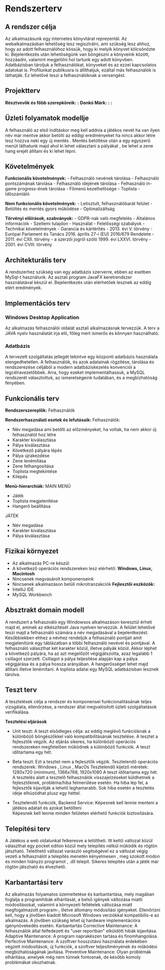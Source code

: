 # Rendszerterv

## A rendszer célja
Az alkalmazásunk egy internetes könyvtárat reprezentál. Az webalkalmazásban lehetőség lesz regisztrálni, ami szükség lesz ahhoz, hogy az adott felhasználóhoz kössük, hogy ki melyik könyvet kölcsönözte ki. Bejelentkezés után lehetőségünk van böngészni a könyveink között, hozzáadni, valamint megjelölni hol tartunk egy adott könyvben. Adatbázisban tároljuk a felhasználókat, könyveket és az ezzel kapcsolatos adatokat is. Profilunkat publikusra is állíthatjuk, ezáltal más felhasználók is láthatják. Ez lehetővé teszi a felhasználóknak a versengést. 

## Projektterv
**Résztvevők és főbb szerepköreik:**
**:** 
**Donkó Márk:**
**:**
**:** 

## Üzleti folyamatok modellje
A felhasználó az első indításkor meg kell addnia a játékos nevét ha van ilyen név már mentve akkor betölti az eddigi eredményeket ha nincs akkor létre lesz hozzva neki egy új mentés . Mentés betöltése után a egy egyszerű menüt láthatunk majd ahol ki lehet választani a pályákat , be lehet a zene hang erejét állítani és ki lehet lépni.

## Követelmények
**Funkcionális követelmények:**
	- Felhasználó nevének tárolása
	- Felhasználó pontszámának tárolása
	- Felhasználó idejének tárolása
	- Felhasználó in-game progress-ének tárolása
	- Főmenü kezelhetősége
	- Toplista
	- Időszámláló

**Nem funkcionális követelmények:**
	- Letisztult, felhasználóbarát felület
	- Betöltés és mentés gyors működése
	- Optimalizáltság

**Törvényi előírások, szabványok:**
	- GDPR-nak való megfelelés
	- Általános információk
	- Szellemi tulajdon
	- Használat
	- Felelősségi szabályok
	- Technikai követelmények
	- Garancia és kártérítés
	- 2013. évi V. törvény
	- Európai Parlament és Tanács 2016. április 27-i (EU) 2016/679 Rendelete
	- 2011. évi CXII. törvény
	- a szerzői jogról szóló 1999. évi LXXVI. törvény
	- 2001. évi CVIII. törvény

## Architekturális terv
A rendszerhez szükség van egy adatbázis szerverre, ebben az esetben MySql-t használunk. Az asztali program JavaFX keretrendszer használatával készül el. Bejelentkezés után elérhetőek lesznek az eddig elért eredmények.  

## Implementációs terv
### Windows Desktop Application  
Az alkalmazás felhasználói oldalát asztali alkalmazásnak tervezzük. A terv a JAVA nyelv használatát írja elő, főleg mert ismerős és könnyen használható.
### Adatbázis  
A tervezett szolgáltatás jellegét tekintve egy központi adatbázis használata elengedhetetlen. A felhasználók, és azok adatainak rögzítése, tárolása és rendszerezése céljából a modern adatbáziskezelés konvenciói a legcélravezetőbbek. Arra, hogy ezeket implementálhassuk, a MySQL rendszerét választottuk, az ismeretségeink tudatában, és a megbízhatóság fényében.  

## Funkcionális terv
**Rendszerszereplők:**
Felhasználók

**Rendszerhasználati esetek és lefutásaik:**
Felhasználók:
- Név megadása ami betölti az előzményeket, ha voltak, ha nem akkor új felhasználót hoz létre
- Karakter kiválasztása
- Pálya kiválasztása
- Következő pályára lépés 
- Pálya újrakezdése
- Zene lenémítása
- Zene felhangosítása
- Toplista megtekintése
- Kilépés

**Menü-hierarchiák:**
MAIN MENÜ
- Játék
- Toplista megjelenítése
- Hangerő beállítása

JÁTÉK
- Név megadása
- Karakter kiválasztása
- Pálya kiválasztása

## Fizikai környezet
- Az alkalmazás PC-re készül
- A következő operációs rendszereken lesz elérhető: **Windows, Linux, Macintosh**
- Nincsenek megvásárolt komponenseink
- Nincsenek alkalmazáson belüli mikrotranzakciók
**Fejlesztői eszközök:**
- IntelliJ IDE
- MySQL Workbench

## Absztrakt domain modell
A rendszert a felhasználó egy Windowsos alkalmazáson keresztül érheti majd el, aminek az elkészítését Java nyelven tervezzük. A felület lehetővé teszi majd a felhasználó számára a név megadásával a bejelentkezést. Későbbiekben ehhez a névhez rendeljük a felhasználó pontjait amit megjelenítünk egy táblázatban a többi felhasználó nevével és pontjával. A felhasználó választhat két karakter közül, illetve pályák közül. Akkor léphet a következő pályára, ha az azt megelőzőt végigjátszotta, azaz legalább 1 csillagot szerzett. Csillagot a pálya teljesítése alapján kap a pálya végigjárása és a pálya hossza arányában. A hangerősséget lehet majd állítani illetve lenémítani. A toplista adatai egy MySQL adatbázisban lesznek tárolva.

## Teszt terv
A tesztelések célja a rendszer és komponensei funkcionalitásának teljes vizsgálata, ellenőrzése, a rendszer által megvalósított üzleti szolgáltatások verifikálása.

**Tesztelési eljárások**
- Unit teszt: A teszt elsődleges célja: az eddig meglévő funkcióknak a különböző böngészőkkel való kompatibilitásának tesztelése. A tesztet a fejlesztők végzik. 
Az eljárás sikeres, ha különböző operációs rendszereken megfelelően működnek a különböző funkciók. A teszt időtartama egy hét.

- Beta teszt: Ezt a tesztet nem a fejlesztők végzik.
Tesztelendő operációs rendszerek: Windows , Linux , MacOs
Tesztelendő kijelző méretek: 1280x720 (minimum), 1366x768, 1920x1080
A teszt időtartama egy hét. 
A tesztelés alatt a tesztelő felhasználók visszajelzéseket küldhetnek a fejlesztőknek, probléma/hiba felmerülése esetén. 
Ha hiba lép fel, a fejlesztők kijavítják a lehető leghamarabb. Sok hiba esetén a tesztelés ideje elhúzódhat plusz egy héttel.

- Tesztelendő funkciók, Backend Service: Képesnek kell lennie menteni a játékos adatait és azokat betölteni  
Képesnek kell lennie minden felületen elérhető funkciók biztosítására.

## Telepítési terv
A Játékos a web oldalunkat felkeresve a letöltheti. Itt kettő változat közül választhat egy pocket editon közül mely telepítés nélkül működik és rögtön játszható. Teleíthető váltazat varászló segítségével ez a változat végig vezeti a felhasználót a telepítés menetén kényelmesen , meg szokott módon és minden hiányzó programot , .dll telepít. Sikeres telepítés után a játék már rögtön játszható és élvezhető. 

## Karbantartási terv
Az alkalmazás folyamatos üzemeltetése és karbantartása, mely magában foglalja a programhibák elhárítását, a belső igények változása miatti módosításokat, valamint a környezeti feltételek változása miatt megfogalmazott program-, illetve állomány módosítási igényeket. Ellenőrizni kell, hogy a jövőben kiadott Microsoft Windows verziókkal kompatibilis-e az alkalmazás. A jövőben szükség lehet új hardware implementációra igénynövekedés esetén. Karbantartás Corrective Maintenance: A felhasználók által felfedezett és "user reportban" elküldött hibák kijavítása. Adaptive Maintenance: A program naprakészen tartása és finomhangolása. Perfective Maintenance: A szoftver hosszútávú használata érdekében végzett módosítások, új funkciók, a szoftver teljesítményének és működési megbízhatóságának javítása. Preventive Maintenance: Olyan problémák elhárítása, amelyek még nem tűnnek fontosnak, de később komoly problémákat okozhatnak.

